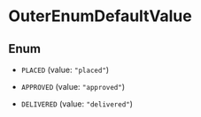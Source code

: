 

# OuterEnumDefaultValue

## Enum


* `PLACED` (value: `"placed"`)

* `APPROVED` (value: `"approved"`)

* `DELIVERED` (value: `"delivered"`)


